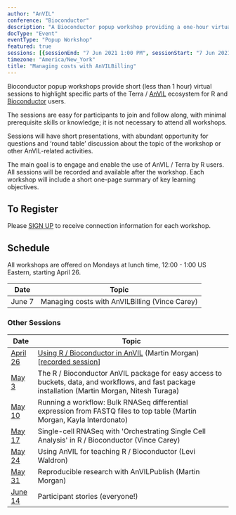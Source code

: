 ```yaml
---
author: "AnVIL"
conference: "Bioconductor"
description: "A Bioconductor popup workshop providing a one-hour virtual session to highlight specific parts of the Terra / AnVIL ecosystem for R and Bioconductor users."
docType: "Event"
eventType: "Popup Workshop"
featured: true
sessions: [{sessionEnd: "7 Jun 2021 1:00 PM", sessionStart: "7 Jun 2021 12:00 PM"}]
timezone: "America/New_York"
title: "Managing costs with AnVILBilling"
---
```


<event-hero></event-hero>

Bioconductor popup workshops provide short (less than 1 hour) virtual sessions to highlight specific parts of the Terra / [AnVIL][1] ecosystem for R and [Bioconductor][2] users.

The sessions are easy for participants to join and follow along, with minimal prerequisite skills or knowledge; it is not necessary to attend all workshops.

Sessions will have short presentations, with abundant opportunity for questions and ‘round table’ discussion about the topic of the workshop or other AnVIL-related activities.

The main goal is to engage and enable the use of AnVIL / Terra by R users. All sessions will be recorded and available after the workshop. Each workshop will include a short one-page summary of key learning objectives.

## To Register

Please [SIGN UP][3] to receive connection information for each workshop.

## Schedule

All workshops are offered on Mondays at lunch time, 12:00 - 1:00 US Eastern, starting April 26.

| Date | Topic |
| --- | --- |
| June 7 | Managing costs with AnVILBilling (Vince Carey) |

### Other Sessions

| Date | Topic |
| --- | --- |
| [April 26][6] | [Using R / Bioconductor in AnVIL][4] (Martin Morgan) [[recorded session][5]] |
| [May 3][7] | The R / Bioconductor AnVIL package for easy access to buckets, data, and workflows, and fast package installation (Martin Morgan, Nitesh Turaga) |
| [May 10][8] | Running a workflow: Bulk RNASeq differential expression from FASTQ files to top table (Martin Morgan, Kayla Interdonato) |
| [May 17][9] | Single-cell RNASeq with 'Orchestrating Single Cell Analysis' in R / Bioconductor (Vince Carey) |
| [May 24][10] | Using AnVIL for teaching R / Bioconductor (Levi Waldron) |
| [May 31][11] | Reproducible research with AnVILPublish (Martin Morgan) |
| [June 14][12] | Participant stories (everyone!) |

[1]: /
[2]: https://bioconductor.org/
[3]: https://docs.google.com/forms/d/e/1FAIpQLSeHwGfafpqKrOuEjySF8-DW6UrKWkN5N24GYwQVpiDhYw48DA/viewform
[4]: https://docs.google.com/document/d/18aNzWpt55I-dni9l0IZTB2G3oDOU4X07PyKGXFGyb40/edit
[5]: https://www.youtube.com/watch?v=8Ccj__2GqJ4
[6]: /events/bioconductor-popup-workshops-20210426
[7]: /events/bioconductor-popup-workshops-20210503
[8]: /events/bioconductor-popup-workshops-20210510
[9]: /events/bioconductor-popup-workshops-20210517
[10]: /events/bioconductor-popup-workshops-20210524
[11]: /events/bioconductor-popup-workshops-20210531
[12]: /events/bioconductor-popup-workshops-20210614
